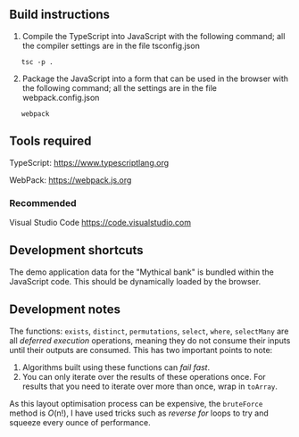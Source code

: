 ## Build instructions
1. Compile the TypeScript into JavaScript with the following command; all the compiler settings are in the file tsconfig.json
```
   tsc -p .
```
2. Package the JavaScript into a form that can be used in the browser with the following command; all the settings are in the file webpack.config.json
```
   webpack
```
## Tools required
TypeScript: https://www.typescriptlang.org

WebPack: https://webpack.js.org
### Recommended
Visual Studio Code https://code.visualstudio.com


## Development shortcuts
The demo application data for the "Mythical bank" is bundled within the JavaScript code. This should be dynamically loaded by the browser.

## Development notes
The functions: ```exists```, ```distinct```, ```permutations```, ```select```, ```where```, ```selectMany``` are all *deferred execution* operations, meaning they do not consume their inputs until their outputs are consumed. This has two important points to note:

1. Algorithms built using these functions can *fail fast*.
2. You can only iterate over the results of these operations once. For results that you need to iterate over more than once, wrap in ```toArray```.

As this layout optimisation process can be expensive, the ```bruteForce``` method is *O*(n!), I have used tricks such as *reverse for* loops to try and squeeze every ounce of performance.
